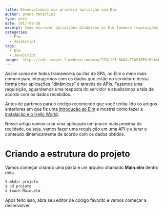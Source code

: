 ```yaml
---
title: Desenvolvendo sua primeira aplicação com Elm
author: Breno Panzolini
type: post
date: 2017-09-30
excerpt: Como escrever aplicações dinâmicas no Elm fazendo requisições HTTP e interpretando JSON.
categories:
  - Elm
  - JavaScript
tags:
  - Elm
  - JavaScript
image:  https://cdn-images-1.medium.com/max/720/1*I-3kbXzEIAPAPEGiMcAs0A.png
---
```


Assim como em todos frameworks ou libs de SPA, no Elm o meio mais comum para interagirmos com os dados que estão no servidor e dessa forma criar aplicações "dinâmicas" é através de APIs. Fazemos uma requisição, aguardamos uma resposta do servidor e atualizamos a tela de acordo com os dados recebidos.

Antes de partimos para o código recomendo que você tenha lido os artigos anteriores em que fiz uma [introdução ao Elm](https://tableless.com.br/introducao-ao-elm) e mostrei como fazer a [instalação e o Hello World](https://tableless.com.br/elm-hello-world).

Nesse artigo vamos criar uma aplicação um pouco mais próxima da realidade, ou seja, vamos fazer uma requisição em uma API e alterar o conteúdo dinamicamente de acordo com os dados obtidos.

# Criando a estrutura do projeto

Vamos começar criando uma pasta e um arquivo chamado **Main.elm** dentro dela.

```sh
$ mkdir projeto
$ cd projeto
$ touch Main.elm
```

Após feito isso, abra seu editor de código favorito e vamos começar a desenvolver.

```

```
